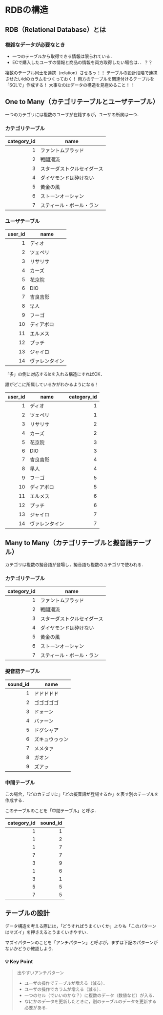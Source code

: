 # RDBの構造

## RDB（Relational Database）とは

### 複雑なデータが必要なとき

- 一つのテーブルから取得できる情報は限られている．
- ECで購入したユーザの情報と商品の情報を両方取得したい場合は．．？？

複数のテーブル同士を連携（relation）させるッ！！
テーブルの設計段階で連携させたいidのカラムをつくっておく！
両方のテーブルを関連付けるテーブルを「SQLで」作成する！
大事なのはデータの構造を見極めること！！

## One to Many（カテゴリテーブルとユーザテーブル）

一つのカテゴリには複数のユーザが在籍するが，ユーザの所属は一つ．

### カテゴリテーブル

|category_id|name|
|-:|-|
|1|ファントムブラッド|
|2|戦闘潮流|
|3|スターダストクルセイダース|
|4|ダイヤモンドは砕けない|
|5|黄金の風|
|6|ストーンオーシャン|
|7|スティール・ボール・ラン|

### ユーザテーブル

|user_id|name|
|-:|-|
|1|ディオ|
|2|ツェペリ|
|3|リサリサ|
|4|カーズ|
|5|花京院|
|6|DIO|
|7|吉良吉影|
|8|早人|
|9|フーゴ|
|10|ディアボロ|
|11|エルメス|
|12|プッチ|
|13|ジャイロ|
|14|ヴァレンタイン|


「多」の側に対応するidを入れる構造にすればOK．

誰がどこに所属しているかがわかるようになる！


|user_id|name|category_id|
|-:|-|-:|
|1|ディオ|1|
|2|ツェペリ|1|
|3|リサリサ|2|
|4|カーズ|2|
|5|花京院|3|
|6|DIO|3|
|7|吉良吉影|4|
|8|早人|4|
|9|フーゴ|5|
|10|ディアボロ|5|
|11|エルメス|6|
|12|プッチ|6|
|13|ジャイロ|7|
|14|ヴァレンタイン|7|


## Many to Many（カテゴリテーブルと擬音語テーブル）

カテゴリは複数の擬音語が登場し，擬音語も複数のカテゴリで使われる．


### カテゴリテーブル

|category_id|name|
|-:|-|
|1|ファントムブラッド|
|2|戦闘潮流|
|3|スターダストクルセイダース|
|4|ダイヤモンドは砕けない|
|5|黄金の風|
|6|ストーンオーシャン|
|7|スティール・ボール・ラン|

### 擬音語テーブル

|sound_id|name|
|-:|-|
|1|ドドドドド|
|2|ゴゴゴゴゴ|
|3|ドォーン|
|4|バァーン|
|5|ドグシャア|
|6|ズキュウゥゥン|
|7|メメタァ|
|8|ガオン|
|9|ズアッ|


### 中間テーブル

この場合，「どのカテゴリに」「どの擬音語が登場するか」を表す別のテーブルを作成する．

このテーブルのことを「中間テーブル」と呼ぶ．

|category_id|sound_id|
|-:|-:|
|1|1|
|1|2|
|1|7|
|7|7|
|3|9|
|1|6|
|3|1|
|5|5|
|7|5|

## テーブルの設計

データ構造を考える際には，「どうすればうまくいくか」よりも「このパターンはマズイ」を押さえるとうまくいきやすい．

マズイパターンのことを「アンチパターン」と呼ぶが，まずは下記のパターンがないかどうか確認しよう．

### 💡 Key Point

>出やすいアンチパターン
>- ユーザの操作でテーブルが増える（減る）．
>- ユーザの操作でカラムが増える（減る）．
>- 一つのセル（でいいのかな？）に複数のデータ（数値など）が入る．
>- なにかのデータを更新したときに，別のテーブルのデータを更新する必要がある．

